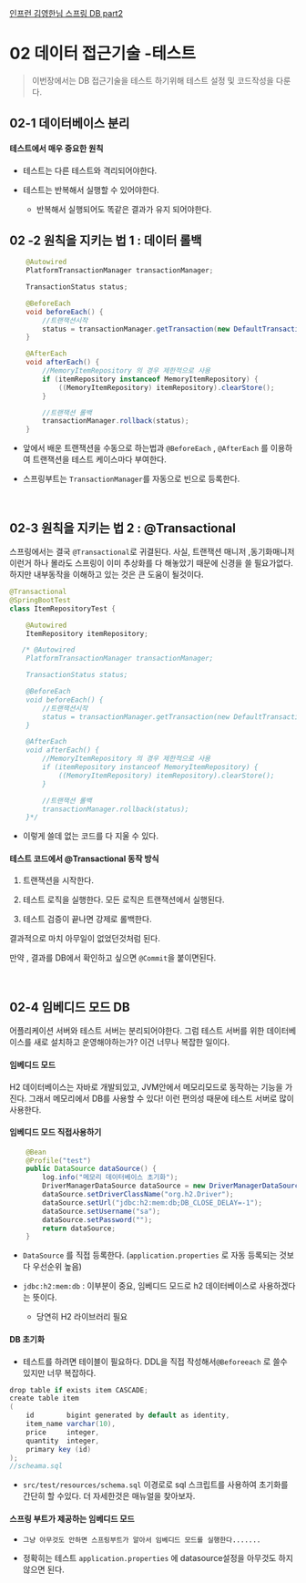 [인프런 김영한님 스프링 DB part2](https://www.inflearn.com/course/%EC%8A%A4%ED%94%84%EB%A7%81-db-2/dashboard)

# 02 데이터 접근기술 -테스트

> 이번장에서는 DB 접근기술을 테스트 하기위해 테스트 설정 및 코드작성을 다룬다.

## 02-1 데이터베이스 분리

#### 테스트에서 매우 중요한 원칙

+ 테스트는 다른 테스트와 격리되어야한다.

+ 테스트는 반복해서 실행할 수 있어야한다.
  
  + 반복해서 실행되어도 똑같은 결과가 유지 되어야한다.

## 02 -2 원칙을 지키는 법 1 : 데이터 롤백

```java
    @Autowired
    PlatformTransactionManager transactionManager;

    TransactionStatus status;

    @BeforeEach
    void beforeEach() {
        //트랜잭션시작
        status = transactionManager.getTransaction(new DefaultTransactionDefinition());
    }

    @AfterEach
    void afterEach() {
        //MemoryItemRepository 의 경우 제한적으로 사용
        if (itemRepository instanceof MemoryItemRepository) {
            ((MemoryItemRepository) itemRepository).clearStore();
        }

        //트랜잭션 롤백
        transactionManager.rollback(status);
    }
```

+ 앞에서 배운 트랜잭션을 수동으로 하는법과 `@BeforeEach` , `@AfterEach` 를 이용하여 트랜잭션을 테스트 케이스마다 부여한다.

+ 스프링부트는 `TransactionManager`를 자동으로 빈으로 등록한다. 

<br>

## 02-3 원칙을 지키는 법 2 : @Transactional

스프링에서는 결국 `@Transactional`로 귀결된다. 사실, 트랜잭션 매니저 ,동기화매니저 이런거 하나 몰라도 스프링이 이미 추상화를 다 해놓았기 때문에 신경을 쓸 필요가없다. 하지만 내부동작을 이해하고 있는 것은 큰 도움이 될것이다.

```java
@Transactional
@SpringBootTest
class ItemRepositoryTest {

    @Autowired
    ItemRepository itemRepository;

   /* @Autowired
    PlatformTransactionManager transactionManager;

    TransactionStatus status;

    @BeforeEach
    void beforeEach() {
        //트랜잭션시작
        status = transactionManager.getTransaction(new DefaultTransactionDefinition());
    }

    @AfterEach
    void afterEach() {
        //MemoryItemRepository 의 경우 제한적으로 사용
        if (itemRepository instanceof MemoryItemRepository) {
            ((MemoryItemRepository) itemRepository).clearStore();
        }

        //트랜잭션 롤백
        transactionManager.rollback(status);
    }*/
```

+ 이렇게 쓸데 없는 코드를 다 지울 수 있다.

#### 테스트 코드에서 @Transactional 동작 방식

1. 트랜잭션을 시작한다.

2. 테스트 로직을 실행한다. 모든 로직은 트랜잭션에서 실행된다.

3. 테스트 검증이 끝나면 강제로 롤백한다.

결과적으로 마치 아무일이 없었던것처럼 된다.

만약 , 결과를 DB에서 확인하고 싶으면 `@Commit`을 붙이면된다.

<br>

## 02-4 임베디드 모드 DB

어플리케이션 서버와 테스트 서버는 분리되어야한다. 그럼 테스트 서버를 위한 데이터베이스를 새로 설치하고 운영해야하는가? 이건 너무나 복잡한 일이다.

#### 임베디드 모드

H2 데이터베이스는 자바로 개발되있고, JVM안에서 메모리모드로 동작하는 기능을 가진다. 그래서 메모리에서 DB를 사용할 수 있다! 이런 편의성 때문에 테스트 서버로 많이 사용한다.

#### 임베디드 모드 직접사용하기

```java
    @Bean
    @Profile("test")
    public DataSource dataSource() {
        log.info("메모리 데이터베이스 초기화");
        DriverManagerDataSource dataSource = new DriverManagerDataSource();
        dataSource.setDriverClassName("org.h2.Driver");
        dataSource.setUrl("jdbc:h2:mem:db;DB_CLOSE_DELAY=-1");
        dataSource.setUsername("sa");
        dataSource.setPassword("");
        return dataSource;
    }
```

+ `DataSource` 를 직접 등록한다. (`application.properties` 로 자동 등록되는 것보다 우선순위 높음)

+ `jdbc:h2:mem:db` : 이부분이 중요, 임베디드 모드로 h2 데이터베이스로 사용하겠다는 뜻이다.
  
  + 당연히 H2 라이브러리 필요



#### DB 초기화

+ 테스트를 하려면 테이블이 필요하다. DDL을 직접 작성해서`@Beforeeach` 로 쓸수 있지만 너무 복잡하다.

```java
drop table if exists item CASCADE;
create table item
(
    id        bigint generated by default as identity,
    item_name varchar(10),
    price     integer,
    quantity  integer,
    primary key (id)
);
//scheama.sql
```

+ `src/test/resources/schema.sql` 이경로로 sql 스크립트를 사용하여 초기화를 간단히 할 수있다. 더 자세한것은 매뉴얼을 찾아보자.



#### 스프링 부트가 제공하는 임베디드 모드

+ `그냥 아무것도 안하면 스프링부트가 알아서 임베디드 모드를 실행한다.......`

+ 정확히는 테스트 `application.properties` 에 datasource설정을 아무것도 하지않으면 된다.
